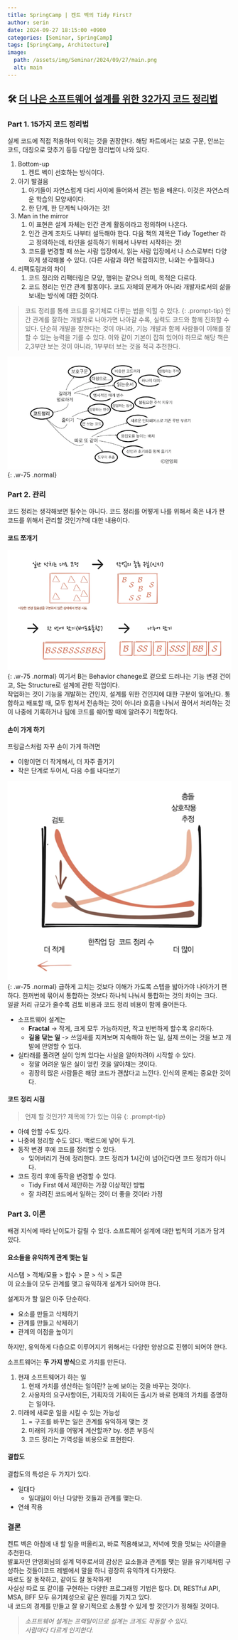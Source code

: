 ```yaml
---
title: SpringCamp | 켄트 벡의 Tidy First?
author: serin
date: 2024-09-27 18:15:00 +0900
categories: [Seminar, SpringCamp]
tags: [SpringCamp, Architecture]
image:
  path: /assets/img/Seminar/2024/09/27/main.png
  alt: main
---
```


## 🛠️ [더 나은 소프트웨어 설계를 위한 32가지 코드 정리법](https://youtu.be/IF9Uv5ceB1Q?si=1teetyxTlf6ICmPf)

### Part 1. 15가지 코드 정리법
실제 코드에 직접 적용하며 익히는 것을 권장한다. 해당 파트에서는 보호 구문, 안쓰는 코드, 대칭으로 맞추기 등등 다양한 정리법이 나와 있다.

1. Bottom-up
   1. 켄트 벡이 선호하는 방식이다.
2. 아기 발걸음
   1. 아기들이 자연스럽게 다리 사이에 들어와서 걷는 법을 배운다. 이것은 자연스러운 학습의 모양새이다.
   2. 한 단계, 한 단계씩 나아가는 것!
3. Man in the mirror
   1. 이 표현은 설계 자체는 인간 관계 활동이라고 정의하며 나온다.
   2. 인간 관계 조차도 나부터 설득해야 한다. 다음 책의 제목은 Tidy Together 라고 정의하는데, 타인을 설득하기 위해서 나부터 시작하는 것!
   3. 코드를 변경할 때 쓰는 사람 입장에서, 읽는 사람 입장에서 나 스스로부터 다양하게 생각해볼 수 있다. (다른 사람과 하면 복잡하지만, 나와는 수월하다.)
4. 리팩토링과의 차이
   1. 코드 정리와 리팩터링은 모양, 행위는 같으나 의미, 목적은 다르다.
   2. 코드 정리는 인간 관계 활동이다. 코드 자체의 문제가 아니라 개발자로서의 삶을 보내는 방식에 대한 것이다.

> 코드 정리를 통해 코드를 유기체로 다루는 법을 익힐 수 있다.
{: .prompt-tip}
인간 관계를 잘하는 개발자로 나아가면 나아갈 수록, 실력도 코드와 함께 진화할 수 있다. 단순히 개발을 잘한다는 것이 아니라, 기능 개발과 함께 사람들이 이해를 잘 할 수 있는 능력을 기를 수 있다. 이와 같이 기본이 잡혀 있어야 하므로 해당 책은 2,3부만 보는 것이 아니라, 1부부터 보는 것을 적극 추천한다.

![example1](/assets/img/Seminar/2024/09/27/example1.png){: .w-75 .normal}

### Part 2. 관리
코드 정리는 생각해보면 필수는 아니다. 코드 정리를 어떻게 나를 위해서 혹은 내가 짠 코드를 위해서 관리할 것인가?에 대한 내용이다.

#### 코드 쪼개기
![example2](/assets/img/Seminar/2024/09/27/example2.png){: .w-75 .normal}
여기서 B는 Behavior chanege로 겉으로 드러나는 기능 변경 건이고, S는 Structure로 설계에 관한 작업이다.  
작업하는 것이 기능을 개발하는 건인지, 설계를 위한 건인지에 대한 구분이 일어난다. 통합하고 배포할 때, 모두 합쳐서 전송하는 것이 아니라 호흡을 나눠서 끊어서 처리하는 것이 나중에 기록하거나 팀에 코드를 쉐어할 때에 알려주기 적합하다.

#### 손이 가게 하기
프링글스처럼 자꾸 손이 가게 하려면  
- 이왕이면 더 작게해서, 더 자주 즐기기
- 작은 단계로 두어서, 다음 수를 내다보기

![example3](/assets/img/Seminar/2024/09/27/example3.png){: .w-75 .normal}
급하게 고치는 것보다 이해가 가도록 스텝을 밟아가야 나아가기 편하다. 한꺼번에 묶어서 통합하는 것보다 하나씩 나눠서 통합하는 것의 차이는 크다.  
일괄 처리 규모가 줄수록 검토 비용과 코드 정리 비용이 함께 줄어든다.

- 소프트웨어 설계는
  - **Fractal** -> 작게, 크게 모두 가능하지만, 작고 빈번하게 할수록 유리하다.
  - **길을 닦는 일** -> 쓰임새를 지켜보며 지속해야 하는 일, 실제 쓰이는 것을 보고 개발에 안영할 수 있다.
- 실타래를 풀려면 실이 엉켜 있다는 사실을 알아차려야 시작할 수 있다.
  - 정말 어려운 일은 실이 엉킨 것을 알아채는 것이다.
  - 굉장히 많은 사람들은 해당 코드가 괜찮다고 느낀다. 인식의 문제는 중요한 것이다.

#### 코드 정리 시점
> 언제 할 것인가? 제목에 ?가 있는 이유
{: .prompt-tip}

- 아예 안할 수도 있다.
- 나중에 정리할 수도 있다. 백로드에 넣어 두기.
- 동작 변경 후에 코드를 정리할 수 있다.
  - 잊어버리기 전에 정리한다. 코드 정리가 1시간이 넘어간다면 코드 정리가 아니다.
- 코드 정리 후에 동작을 변경할 수 있다.
  - Tidy First 에서 제안하는 가장 이상적인 방법
  - 잘 차려진 코드에서 일하는 것이 더 좋을 것이라 가정

### Part 3. 이론
배경 지식에 따라 난이도가 갈릴 수 있다. 소프트웨어 설계에 대한 법칙의 기조가 담겨 있다.

#### 요소들을 유익하게 관계 맺는 일
시스템 > 객체/모듈 > 함수 > 문 > 식 > 토큰  
이 요소들이 모두 관계를 맺고 유익하게 설계가 되어야 한다.

설계자가 할 일은 아주 단순하다.  
- 요소를 만들고 삭제하기
- 관계를 만들고 삭제하기
- 관계의 이점을 높이기

하지만, 유익하게 다층으로 이루어지기 위해서는 다양한 양상으로 진행이 되어야 한다. 

소프트웨어는 **두 가지 방식**으로 가치를 만든다.  
1. 현재 소프트웨어가 하는 일
   1. 현재 가치를 생산하는 일이란? 눈에 보이는 것을 바꾸는 것이다.
   2. 사용자의 요구사항이든, 기획자의 기획이든 출시가 바로 현재의 가치를 증명하는 일이다.
2. 미래에 새로운 일을 시킬 수 있는 가능성
   1. = 구조를 바꾸는 일은 관계를 유익하게 맺는 것
   2. 미래의 가치를 어떻게 계산할까? by. 생존 부등식
   3. 코드 정리는 가역성을 비용으로 표현한다.

#### 결합도
결합도의 특성은 두 가지가 있다.  
- 일대다
  - 일대일이 아닌 다양한 것들과 관계를 맺는다.
- 연쇄 작용

### 결론
켄트 벡은 아침에 내 할 일을 떠올리고, 바로 적용해보고, 저녁에 맛을 맛보는 사이클을 추천한다.  
발표자인 안영회님의 설계 덕후로서의 감상은 요소들과 관계를 맺는 일을 유기체처럼 구성하는 것들이코드 레벨에서 말을 하니 굉장히 유익하게 다가왔다.  
따로도 잘 동작하고, 같이도 잘 동작하게!  
사실상 따로 또 같이를 구현하는 다양한 프로그래밍 기법은 많다. DI, RESTful API, MSA, BFF 모두 유기체성으로 같은 원리를 가지고 있다.  
내 코드의 경계를 만들고 잘 유기적으로 소통할 수 있게 할 것인가가 정해질 것이다.  

> *소프트웨어 설계는 프랙탈이므로 설계는 크게도 작동할 수 있다.*  
> *사람마다 다르게 인지한다.*  
